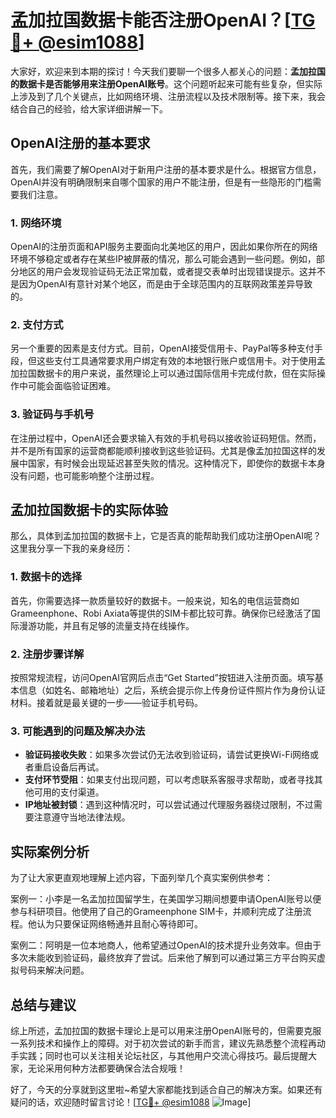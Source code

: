 # 孟加拉国数据卡能否注册OpenAI？[[TG💪+ @esim1088](https://t.me/s/esim1088)]

大家好，欢迎来到本期的探讨！今天我们要聊一个很多人都关心的问题：**孟加拉国的数据卡是否能够用来注册OpenAI账号**。这个问题听起来可能有些复杂，但实际上涉及到了几个关键点，比如网络环境、注册流程以及技术限制等。接下来，我会结合自己的经验，给大家详细讲解一下。

## OpenAI注册的基本要求

首先，我们需要了解OpenAI对于新用户注册的基本要求是什么。根据官方信息，OpenAI并没有明确限制来自哪个国家的用户不能注册，但是有一些隐形的门槛需要我们注意。

### 1. 网络环境
OpenAI的注册页面和API服务主要面向北美地区的用户，因此如果你所在的网络环境不够稳定或者存在某些IP被屏蔽的情况，那么可能会遇到一些问题。例如，部分地区的用户会发现验证码无法正常加载，或者提交表单时出现错误提示。这并不是因为OpenAI有意针对某个地区，而是由于全球范围内的互联网政策差异导致的。

### 2. 支付方式
另一个重要的因素是支付方式。目前，OpenAI接受信用卡、PayPal等多种支付手段，但这些支付工具通常要求用户绑定有效的本地银行账户或信用卡。对于使用孟加拉国数据卡的用户来说，虽然理论上可以通过国际信用卡完成付款，但在实际操作中可能会面临验证困难。

### 3. 验证码与手机号
在注册过程中，OpenAI还会要求输入有效的手机号码以接收验证码短信。然而，并不是所有国家的运营商都能顺利接收到这些验证码。尤其是像孟加拉国这样的发展中国家，有时候会出现延迟甚至失败的情况。这种情况下，即使你的数据卡本身没有问题，也可能影响整个注册过程。

## 孟加拉国数据卡的实际体验

那么，具体到孟加拉国的数据卡上，它是否真的能帮助我们成功注册OpenAI呢？这里我分享一下我的亲身经历：

### 1. 数据卡的选择
首先，你需要选择一款质量较好的数据卡。一般来说，知名的电信运营商如Grameenphone、Robi Axiata等提供的SIM卡都比较可靠。确保你已经激活了国际漫游功能，并且有足够的流量支持在线操作。

### 2. 注册步骤详解
按照常规流程，访问OpenAI官网后点击“Get Started”按钮进入注册页面。填写基本信息（如姓名、邮箱地址）之后，系统会提示你上传身份证件照片作为身份认证材料。接着就是最关键的一步——验证手机号码。

### 3. 可能遇到的问题及解决办法
- **验证码接收失败**：如果多次尝试仍无法收到验证码，请尝试更换Wi-Fi网络或者重启设备后再试。
- **支付环节受阻**：如果支付出现问题，可以考虑联系客服寻求帮助，或者寻找其他可用的支付渠道。
- **IP地址被封锁**：遇到这种情况时，可以尝试通过代理服务器绕过限制，不过需要注意遵守当地法律法规。

## 实际案例分析

为了让大家更直观地理解上述内容，下面列举几个真实案例供参考：

案例一：小李是一名孟加拉国留学生，在美国学习期间想要申请OpenAI账号以便参与科研项目。他使用了自己的Grameenphone SIM卡，并顺利完成了注册流程。他认为只要保证网络畅通并且耐心等待即可。

案例二：阿明是一位本地商人，他希望通过OpenAI的技术提升业务效率。但由于多次未能收到验证码，最终放弃了尝试。后来他了解到可以通过第三方平台购买虚拟号码来解决问题。

## 总结与建议

综上所述，孟加拉国的数据卡理论上是可以用来注册OpenAI账号的，但需要克服一系列技术和操作上的障碍。对于初次尝试的新手而言，建议先熟悉整个流程再动手实践；同时也可以关注相关论坛社区，与其他用户交流心得技巧。最后提醒大家，无论采用何种方法都要确保合法合规哦！

好了，今天的分享就到这里啦~希望大家都能找到适合自己的解决方案。如果还有疑问的话，欢迎随时留言讨论！[[TG💪+ @esim1088](https://t.me/s/esim1088) ![Image](https://i.postimg.cc/4NQfJmqS/Snipaste-2025-05-13-00-14-12.png)]